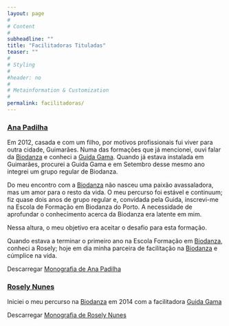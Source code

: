 ```yaml
---
layout: page
#
# Content
#
subheadline: ""
title: "Facilitadoras Tituladas"
teaser: ""
#
# Styling
#
#header: no
#
# Metainformation & Customization
#
permalink: facilitadoras/
---
```


### [Ana Padilha](ana-padilha)  
  
  
Em 2012, casada e com um filho, por motivos profissionais fui viver para outra cidade, Guimarães. Numa das formações que já mencionei, ouvi falar da [Biodanza][3] e conheci a [Guida Gama][2]. Quando já estava instalada em Guimarães, procurei a Guida Gama e em Setembro desse mesmo ano integrei um grupo regular de Biodanza.  
  
Do meu encontro com a [Biodanza][3] não nasceu uma paixão avassaladora, mas um amor para o resto da vida. O meu percurso foi estável e continuum; fiz quase dois anos de grupo regular e, convidada pela Guida, inscrevi-me na Escola de Formação em Biodanza do Porto. A necessidade de aprofundar o conhecimento acerca da Biodanza era latente em mim.  
  
Nessa altura, o meu objetivo era aceitar o desafio para esta formação.  
  
Quando estava a terminar o primeiro ano na Escola Formação em [Biodanza][3], conheci a Rosely; hoje em dia minha parceira de facilitação na [Biodanza][3] e cúmplice na vida.  
  
Descarregar [Monografia de Ana Padilha](../files/Monografia-Ana-Padilha.pdf)

   
### [Rosely Nunes](rosely-nunes)
   
  
Iniciei o meu percurso na [Biodanza][3] em 2014 com a facilitadora [Guida Gama][2]  
  
Descarregar [Monografia de Rosely Nunes](../files/Monografia-Rosely-Nunes.pdf)


[1]: ana-melo
[2]: guida-gama
[3]: ../o-que-e-a-biodanza
